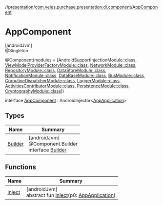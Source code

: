 //[presentation](../../../index.md)/[com.veles.purchase.presentation.di.component](../index.md)/[AppComponent](index.md)

# AppComponent

[androidJvm]\
@Singleton

@Component(modules = [AndroidSupportInjectionModule::class, [ViewModelProviderFactoryModule::class](../../com.veles.purchase.presentation.di.module/-view-model-provider-factory-module/index.md), [NetworkModule::class](../../com.veles.purchase.presentation.di.module/-network-module/index.md), [RepositoryModule::class](../../com.veles.purchase.presentation.di.module/-repository-module/index.md), [DataStoreModule::class](../../com.veles.purchase.presentation.di.module/-data-store-module/index.md), [NotificationModule::class](../../com.veles.purchase.presentation.di.module/-notification-module/index.md), [DataBaseModule::class](../../com.veles.purchase.presentation.di.module/-data-base-module/index.md), [BusModule::class](../../com.veles.purchase.presentation.di.module/-bus-module/index.md), [CoroutineDispatcherModule::class](../../com.veles.purchase.presentation.di.module/-coroutine-dispatcher-module/index.md), [LoggerModule::class](../../com.veles.purchase.presentation.di.module/-logger-module/index.md), [ActivitiesContributorModule::class](../../com.veles.purchase.presentation.di.module/-activities-contributor-module/index.md), [PersistenceModule::class](../../com.veles.purchase.presentation.di.module/-persistence-module/index.md), [CryptographyModule::class](../../com.veles.purchase.presentation.di.module/-cryptography-module/index.md)])

interface [AppComponent](index.md) : AndroidInjector&lt;[AppApplication](../../com.veles.purchase.presentation/-app-application/index.md)&gt;

## Types

| Name | Summary |
|---|---|
| [Builder](-builder/index.md) | [androidJvm]<br>@Component.Builder<br>interface [Builder](-builder/index.md) |

## Functions

| Name | Summary |
|---|---|
| [inject](index.md#-1323923498%2FFunctions%2F-646359276) | [androidJvm]<br>abstract fun [inject](index.md#-1323923498%2FFunctions%2F-646359276)(p0: [AppApplication](../../com.veles.purchase.presentation/-app-application/index.md)) |
